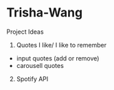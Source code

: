 # Trisha-Wang

Project Ideas
1. Quotes I like/ I like to remember
- input quotes (add or remove)
- carousell quotes
2. Spotify API
